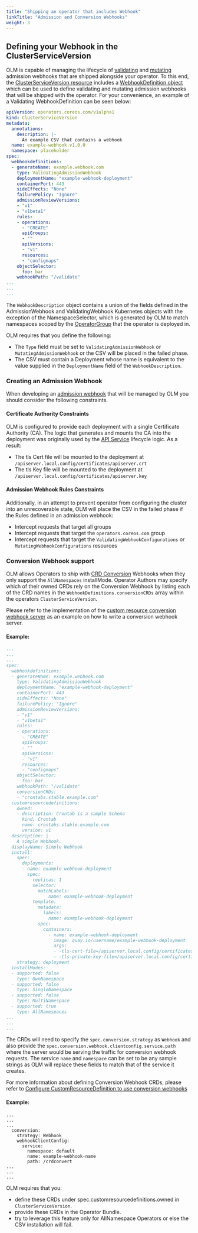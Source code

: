```yaml
---
title: "Shipping an operator that includes Webhook"
linkTitle: "Admission and Conversion Webhooks"
weight: 3
---
```


## Defining your Webhook in the ClusterServiceVersion

OLM is capable of managing the lifecycle of [validating](https://kubernetes.io/docs/reference/access-authn-authz/admission-controllers/#validatingadmissionwebhook) and [mutating](https://kubernetes.io/docs/reference/access-authn-authz/admission-controllers/#mutatingadmissionwebhook) admission webhooks that are shipped alongside your operator.  To this end, the [ClusterServiceVersion resource](/docs/Concepts/crds/clusterserviceversion) includes a [WebhookDefinition object](https://github.com/operator-framework/api/blob/7856a40f92893fe94d19d223f5277d1d116ffc67/pkg/operators/v1alpha1/clusterserviceversion_types.go#L164-L180) which can be used to define validating and mutating admission webhooks that will be shipped with the operator. For your convenience, an example of a Validating WebhookDefinition can be seen below:

```yaml
apiVersion: operators.coreos.com/v1alpha1
kind: ClusterServiceVersion
metadata:
  annotations:
    description: |-
      An example CSV that contains a webhook
  name: example-webhook.v1.0.0
  namespace: placeholder
spec:
  webhookdefinitions:
  - generateName: example.webhook.com
    type: ValidatingAdmissionWebhook
    deploymentName: "example-webhook-deployment"
    containerPort: 443
    sideEffects: "None"
    failurePolicy: "Ignore"
    admissionReviewVersions:
    - "v1"
    - "v1beta1"
    rules:
    - operations:
      - "CREATE"
      apiGroups:
      - ""
      apiVersions:
      - "v1"
      resources:
      - "configmaps"
    objectSelector:
      foo: bar
    webhookPath: "/validate"
...
...
...
```

The `WebhookDescription` object contains a union of the fields defined in the AdmissionWebhook and ValidatingWebhook Kubernetes objects with the exception of the NamespaceSelector, which is generated by OLM to match namespaces scoped by the [OperatorGroup](./operator-scoping.md) that the operator is deployed in.

OLM requires that you define the following:

- The `Type` field must be set to `ValidatingAdmissionWebhook` or `MutatingAdmissionWebhook` or the CSV will be placed in the failed phase.
- The CSV must contain a Deployment whose name is equivalent to the value supplied in the `DeploymentName` field of the `WebhookDescription`.

### Creating an Admission Webhook

When developing an [admission webhook](/docs/reference/admission-webhooks) that will be managed by OLM you should consider the following constraints.

#### Certificate Authority Constraints

OLM is configured to provide each deployment with a single Certificate Authority (CA). The logic that generates and mounts the CA into the deployment was originally used by the [API Service](https://kubernetes.io/docs/tasks/access-kubernetes-api/setup-extension-api-server/) lifecycle logic. As a result:

- The tls Cert file will be mounted to the deployment at `/apiserver.local.config/certificates/apiserver.crt`
- The tls Key file will be mounted to the deployment at `/apiserver.local.config/certificates/apiserver.key`

#### Admission Webhook Rules Constraints

Additionally, in an attempt to prevent operator from configuring the cluster into an unrecoverable state, OLM will place the CSV in the failed phase if the Rules defined in an admission webhook:

- Intercept requests that target all groups
- Intercept requests that target the `operators.coreos.com` group
- Intercept requests that target the `ValidatingWebhookConfigurations` or `MutatingWebhookConfigurations` resources

### Conversion Webhook support

OLM allows Operators to ship with [CRD Conversion](https://kubernetes.io/docs/tasks/extend-kubernetes/custom-resources/custom-resource-definition-versioning/#webhook-conversion) Webhooks when they only support the `AllNamespaces` installMode.
Operator Authors may specify which of their owned CRDs rely on the Conversion Webhook by listing each of the CRD names in the `WebhookDefinitions.conversionCRDs` array within the operators `ClusterServiceVersion`.

Please refer to the implementation of the [custom resource conversion webhook server](https://book.kubebuilder.io/multiversion-tutorial/conversion.html) as an example on how to write a conversion webhook server. 

#### Example:

```yaml
...
...
...
spec:
  webhookdefinitions:
  - generateName: example.webhook.com
    type: ValidatingAdmissionWebhook
    deploymentName: "example-webhook-deployment"
    containerPort: 443
    sideEffects: "None"
    failurePolicy: "Ignore"
    admissionReviewVersions:
    - "v1"
    - "v1beta1"
    rules:
    - operations:
      - "CREATE"
      apiGroups:
      - ""
      apiVersions:
      - "v1"
      resources:
      - "configmaps"
    objectSelector:
      foo: bar
    webhookPath: "/validate"
    conversionCRDs: 
    - "crontabs.stable.example.com"
  customresourcedefinitions:
    owned:
    - description: Crontab is a sample Schema
      kind: Crontab
      name: crontabs.stable.example.com
      version: v1   
  description: |
    A simple Webhook.
  displayName: Simple Webhook
  install:
    spec:
      deployments:
      - name: example-webhook-deployment
        spec:
          replicas: 1
          selector:
            matchLabels:
                name: example-webhook-deployment
          template:
            metadata:
              labels:
                name: example-webhook-deployment
            spec:
              containers:
                - name: example-webhook-deployment
                  image: quay.io/username/example-webhook-deployment
                  args:
                  - -tls-cert-file=/apiserver.local.config/certificates/apiserver.crt
                  - -tls-private-key-file=/apiserver.local.config/certificates/apiserver.key
    strategy: deployment
  installModes:
  - supported: false
    type: OwnNamespace
  - supported: false
    type: SingleNamespace
  - supported: false
    type: MultiNamespace
  - supported: true
    type: AllNamespaces
...
...
...
```

The CRDs will need to specify the `spec.conversion.strategy` as `Webhook` and also provide the `spec.conversion.webhook.clientconfig.service.path` where the server would be serving the traffic for conversion webhook requests. The service `name` and `namespace` can be set to be any sample strings as OLM will replace these fields to match that of the service it creates. 

For more information about defining Conversion Webhook CRDs, please refer to [Configure CustomResourceDefinition to use conversion webhooks](https://kubernetes.io/docs/tasks/extend-kubernetes/custom-resources/custom-resource-definition-versioning/#configure-customresourcedefinition-to-use-conversion-webhooks)

#### Example: 
```
...
...
...
  conversion:
    strategy: Webhook
    webhookClientConfig:
      service:
        namespace: default
        name: example-webhook-name
        path: /crdconvert 
...
...
...
```

OLM requires that you:
- define these CRDs under spec.customresourcedefinitions.owned in `ClusterServiceVersion`.  
- provide these CRDs in the Operator Bundle.
- try to leverage this feature only for AllNamespace Operators or else the CSV installation will fail.

